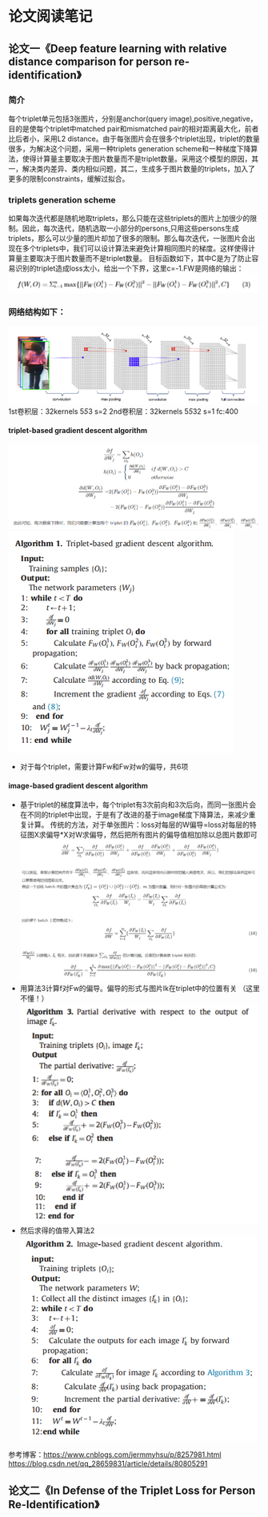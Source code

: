 # 论文阅读笔记
## 论文一《Deep feature learning with relative distance comparison for person re-identification》
### 简介
每个triplet单元包括3张图片，分别是anchor(query image),positive,negative，目的是使每个triplet中matched pair和mismatched pair的相对距离最大化，前者比后者小，采用L2 distance。由于每张图片会在很多个triplet出现，triplet的数量很多，为解决这个问题，采用一种triplets generation scheme和一种梯度下降算法，使得计算量主要取决于图片数量而不是triplet数量。采用这个模型的原因，其一，解决类内差异、类内相似问题，其二，生成多于图片数量的triplets，加入了更多的限制constraints，缓解过拟合。
### triplets generation scheme
如果每次迭代都是随机地取triplets，那么只能在这些triplets的图片上加很少的限制。因此，每次迭代，随机选取一小部分的persons,只用这些persons生成triplets，那么可以少量的图片却加了很多的限制。那么每次迭代，一张图片会出现在多个triplets中，我们可以设计算法来避免计算相同图片的梯度。这样使得计算量主要取决于图片数量而不是triplet数量。
目标函数如下，其中C是为了防止容易识别的triplet造成loss太小，给出一个下界，这里c=-1.FW是网络的输出：
![](https://github.com/Tianlukr/AI_Together/blob/master/Yang/f.PNG)
### 网络结构如下：
![](https://github.com/Tianlukr/AI_Together/blob/master/Yang/net.PNG)
1st卷积层：32kernels 5*5*3 s=2  2nd卷积层：32kernels 5*5*32 s=1  fc:400
#### triplet-based gradient descent algorithm 
![推导](https://github.com/Tianlukr/AI_Together/blob/master/Yang/algorithm1.PNG)
![伪代码](https://github.com/Tianlukr/AI_Together/blob/master/Yang/Algorithm_1.PNG)
* 对于每个triplet，需要计算Fw和Fw对w的偏导，共6项
#### image-based gradient descent algorithm 
* 基于triplet的梯度算法中，每个triplet有3次前向和3次后向，而同一张图片会在不同的triplet中出现，于是有了改进的基于image梯度下降算法，来减少重复计算。
传统的方法，对于单张图片：loss对每层的W偏导=loss对每层的特征图X求偏导*X对W求偏导，然后把所有图片的偏导值相加除以总图片数即可
![推导](https://github.com/Tianlukr/AI_Together/blob/master/Yang/image_based.PNG)
* 用算法3计算f对Fw的偏导。偏导的形式与图片Ik在triplet中的位置有关 （这里不懂！）
![算法3](https://github.com/Tianlukr/AI_Together/blob/master/Yang/Algorithm_3.PNG)
* 然后求得的值带入算法2
![算法2](https://github.com/Tianlukr/AI_Together/blob/master/Yang/Algorithm_2.PNG)

参考博客：https://www.cnblogs.com/jermmyhsu/p/8257981.html
         https://blog.csdn.net/qq_28659831/article/details/80805291 
## 论文二《In Defense of the Triplet Loss for Person Re-Identification》
